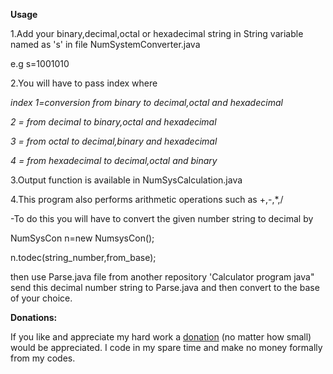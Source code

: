 **Usage**

1.Add your binary,decimal,octal or hexadecimal string in String variable named as 's' in file NumSystemConverter.java

e.g s=1001010

2.You will have to pass index where 

_index 1=conversion from binary to decimal,octal and hexadecimal_

_2 = from decimal to binary,octal and hexadecimal_

_3 = from octal to decimal,binary and hexadecimal_

_4 = from hexadecimal to decimal,octal and binary_

3.Output function is available in NumSysCalculation.java

4.This program also performs arithmetic operations such as +,-,*,/

-To do this you will have to convert the given number string to decimal by   

NumSysCon n=new NumsysCon();

n.todec(string_number,from_base);

then use Parse.java file from  another repository 'Calculator program java" send this decimal number string to Parse.java and then 
convert to the base of your choice.


**Donations:**

If you like and appreciate my hard work a [donation](https://paypal.me/vikramvikramvikram) (no matter how small) would be appreciated. I code in my spare time and make no money formally from my codes.

